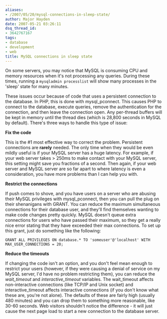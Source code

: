 ```yaml
---
aliases:
- /2007/05/20/mysql-connections-in-sleep-state/
author: Major Hayden
date: 2007-05-21 03:26:11
dsq_thread_id:
- 3642767167
tags:
- database
- development
- web
title: MySQL connections in sleep state
---
```


On some servers, you may notice that MySQL is consuming CPU and memory resources when it's not processing any queries. During these times, running a `mysqladmin processlist` will show many processes in the 'sleep' state for many minutes.

These issues occur because of code that uses a persistent connection to the database. In PHP, this is done with mysql_pconnect. This causes PHP to connect to the database, execute queries, remove the authentication for the connection, and then leave the connection open. Any per-thread buffers will be kept in memory until the thread dies (which is 28,800 seconds in MySQL by default). There's three ways to handle this type of issue:

**Fix the code**

This is the #1 most effective way to correct the problem. Persistent connections are **rarely** needed. The only time when they would be even mildly useful is if your MySQL server has a huge latency. For example, if your web server takes > 250ms to make contact with your MySQL server, this setting might save you fractions of a second. Then again, if your web server and MySQL server are so far apart to where latency is even a consideration, you have more problems than I can help you with.

**Restrict the connections**

If push comes to shove, and you have users on a server who are abusing their MySQL privileges with mysql_pconnect, then you can pull the plug on their shenanigans with GRANT. You can reduce the maximum simultaneous connections for their database user, and they'll find themselves wanting to make code changes pretty quickly. MySQL doesn't queue extra connections for users who have passed their maximum, so they get a really nice error stating that they have exceeded their max connections. To set up this grant, just do something like the following:

`GRANT ALL PRIVILEGES ON database.* TO 'someuser'@'localhost' WITH MAX_USER_CONNECTIONS = 20;`

**Reduce the timeouts**

If changing the code isn't an option, and you don't feel mean enough to restrict your users (however, if they were causing a denial of service on my MySQL server, I'd have no problem restricting them), you can reduce the _wait_timeout_ and _interactive_timeout_ variables. The wait\_timeout affects non-interactive connections (like TCP/IP and Unix socket) and interactive\_timeout affects interactive connections (if you don't know what these are, you're not alone). The defaults of these are fairly high (usually 480 minutes) and you can drop them to something more reasonable, like 30-60 seconds. Web visitors shouldn't notice the difference - it will just cause the next page load to start a new connection to the database server.